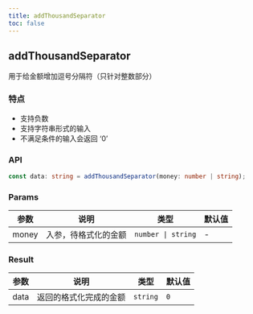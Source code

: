 ```yaml
---
title: addThousandSeparator
toc: false
---
```


## addThousandSeparator

用于给金额增加逗号分隔符（只针对整数部分）

### 特点

- 支持负数
- 支持字符串形式的输入
- 不满足条件的输入会返回 ‘0’

<!-- 通过 code 标签配置 -->
<code src="./demo.tsx"></code>

### API

```typescript
const data: string = addThousandSeparator(money: number | string);
```


### Params

| 参数  | 说明                 | 类型               | 默认值 |
| ----- | -------------------- | ------------------ | ------ |
| money | 入参，待格式化的金额 | `number \| string` | -      |

### Result

| 参数 | 说明                   | 类型     | 默认值 |
| ---- | ---------------------- | -------- | ------ |
| data | 返回的格式化完成的金额 | `string` | `0`    |
